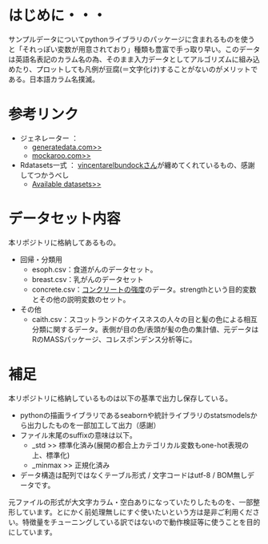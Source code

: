 # はじめに・・・
サンプルデータについてpythonライブラリのパッケージに含まれるものを使うと「それっぽい変数が用意されており」種類も豊富で手っ取り早い。このデータは英語名表記のカラム名の為、そのまま入力データとしてアルゴリズムに組み込めたり、プロットしても凡例が豆腐(＝文字化け)することがないのがメリットである。日本語カラム名撲滅。

# 参考リンク
- ジェネレーター ： 
  - [generatedata.com>>](https://generatedata.com/ "generatedata.com")
  - [mockaroo.com>>](https://www.mockaroo.com/ "mockaroo.com")
- Rdatasets一式 ： [vincentarelbundockさん](https://github.com/vincentarelbundock "https://github.com/vincentarelbundock")が纏めてくれているもの、感謝してつかうべし
  - [Available datasets>>](https://vincentarelbundock.github.io/Rdatasets/articles/data.html "https://vincentarelbundock.github.io/Rdatasets/articles/data.html")


# データセット内容
本リポジトリに格納してあるもの。
- 回帰・分類用
  - esoph.csv：食道がんのデータセット。
  - breast.csv：乳がんのデータセット
  - concrete.csv：[コンクリートの強度](https://archive.ics.uci.edu/ml/datasets/Concrete+Compressive+Strength "https://archive.ics.uci.edu/ml/datasets/Concrete+Compressive+Strength")のデータ。strengthという目的変数とその他の説明変数のセット。
- その他
  - caith.csv：スコットランドのケイスネスの人々の目と髪の色による相互分類に関するデータ。表側が目の色/表頭が髪の色の集計値、元データはRのMASSパッケージ、コレスポンデンス分析等に。



# 補足
本リポジトリに格納しているものは以下の基準で出力し保存している。
- pythonの描画ライブラリであるseabornや統計ライブラリのstatsmodelsから出力したものを一部加工して出力（感謝）
- ファイル末尾のsuffixの意味は以下。
  - _std >> 標準化済み(展開の都合上カテゴリカル変数もone-hot表現の上、標準化)
  - _minmax >> 正規化済み
- データ構造は配列ではなくテーブル形式 / 文字コードはutf-8 / BOM無しデータです。

元ファイルの形式が大文字カラム・空白ありになっていたりしたものを、一部整形しています。とにかく前処理無しにすぐ使いたいという方は是非ご利用ください。特徴量をチューニングしている訳ではないので動作検証等に使うことを目的にしています。





